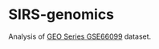 # SIRS-genomics
Analysis of [GEO Series GSE66099](https://www.ncbi.nlm.nih.gov/geo/query/acc.cgi?acc=GSE66099) dataset.
